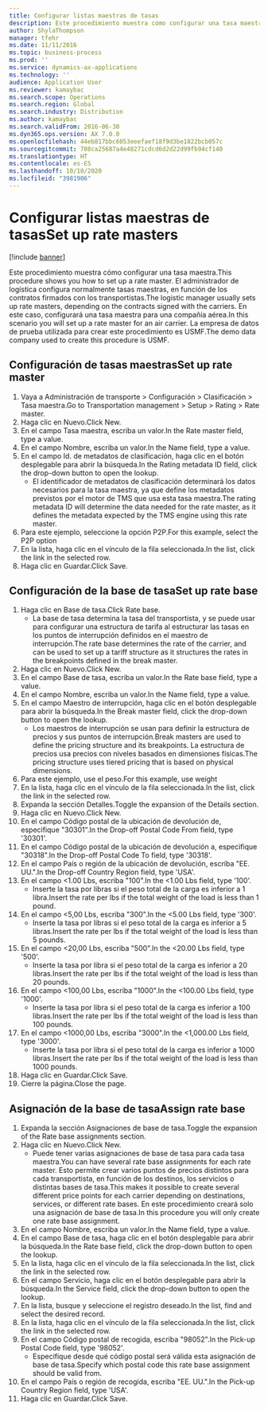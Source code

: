 ```yaml
---
title: Configurar listas maestras de tasas
description: Este procedimiento muestra cómo configurar una tasa maestra.
author: ShylaThompson
manager: tfehr
ms.date: 11/11/2016
ms.topic: business-process
ms.prod: ''
ms.service: dynamics-ax-applications
ms.technology: ''
audience: Application User
ms.reviewer: kamaybac
ms.search.scope: Operations
ms.search.region: Global
ms.search.industry: Distribution
ms.author: kamaybac
ms.search.validFrom: 2016-06-30
ms.dyn365.ops.version: AX 7.0.0
ms.openlocfilehash: 44eb817bbc6053eeefaef18f9d3be1822bcb057c
ms.sourcegitcommit: 708ca25687a4e48271cdcd6d2d22d99fb94cf140
ms.translationtype: HT
ms.contentlocale: es-ES
ms.lasthandoff: 10/10/2020
ms.locfileid: "3981906"
---
```

# <a name="set-up-rate-masters"></a><span data-ttu-id="51eb9-103">Configurar listas maestras de tasas</span><span class="sxs-lookup"><span data-stu-id="51eb9-103">Set up rate masters</span></span>

[!include [banner](../../includes/banner.md)]

<span data-ttu-id="51eb9-104">Este procedimiento muestra cómo configurar una tasa maestra.</span><span class="sxs-lookup"><span data-stu-id="51eb9-104">This procedure shows you how to set up a rate master.</span></span> <span data-ttu-id="51eb9-105">El administrador de logística configura normalmente tasas maestras, en función de los contratos firmados con los transportistas.</span><span class="sxs-lookup"><span data-stu-id="51eb9-105">The logistic manager usually sets up rate masters, depending on the contracts signed with the carriers.</span></span> <span data-ttu-id="51eb9-106">En este caso, configurará una tasa maestra para una compañía aérea.</span><span class="sxs-lookup"><span data-stu-id="51eb9-106">In this scenario you will set up a rate master for an air carrier.</span></span> <span data-ttu-id="51eb9-107">La empresa de datos de prueba utilizada para crear este procedimiento es USMF.</span><span class="sxs-lookup"><span data-stu-id="51eb9-107">The demo data company used to create this procedure is USMF.</span></span>


## <a name="set-up-rate-master"></a><span data-ttu-id="51eb9-108">Configuración de tasas maestras</span><span class="sxs-lookup"><span data-stu-id="51eb9-108">Set up rate master</span></span>
1. <span data-ttu-id="51eb9-109">Vaya a Administración de transporte > Configuración > Clasificación > Tasa maestra.</span><span class="sxs-lookup"><span data-stu-id="51eb9-109">Go to Transportation management > Setup > Rating > Rate master.</span></span>
2. <span data-ttu-id="51eb9-110">Haga clic en Nuevo.</span><span class="sxs-lookup"><span data-stu-id="51eb9-110">Click New.</span></span>
3. <span data-ttu-id="51eb9-111">En el campo Tasa maestra, escriba un valor.</span><span class="sxs-lookup"><span data-stu-id="51eb9-111">In the Rate master field, type a value.</span></span>
4. <span data-ttu-id="51eb9-112">En el campo Nombre, escriba un valor.</span><span class="sxs-lookup"><span data-stu-id="51eb9-112">In the Name field, type a value.</span></span>
5. <span data-ttu-id="51eb9-113">En el campo Id. de metadatos de clasificación, haga clic en el botón desplegable para abrir la búsqueda.</span><span class="sxs-lookup"><span data-stu-id="51eb9-113">In the Rating metadata ID field, click the drop-down button to open the lookup.</span></span>
    * <span data-ttu-id="51eb9-114">El identificador de metadatos de clasificación determinará los datos necesarios para la tasa maestra, ya que define los metadatos previstos por el motor de TMS que usa esta tasa maestra.</span><span class="sxs-lookup"><span data-stu-id="51eb9-114">The rating metadata ID will determine the data needed for the rate master, as it defines the metadata expected by the TMS engine using this rate master.</span></span>  
6. <span data-ttu-id="51eb9-115">Para este ejemplo, seleccione la opción P2P.</span><span class="sxs-lookup"><span data-stu-id="51eb9-115">For this example, select the P2P option</span></span>
7. <span data-ttu-id="51eb9-116">En la lista, haga clic en el vínculo de la fila seleccionada.</span><span class="sxs-lookup"><span data-stu-id="51eb9-116">In the list, click the link in the selected row.</span></span>
8. <span data-ttu-id="51eb9-117">Haga clic en Guardar.</span><span class="sxs-lookup"><span data-stu-id="51eb9-117">Click Save.</span></span>

## <a name="set-up-rate-base"></a><span data-ttu-id="51eb9-118">Configuración de la base de tasa</span><span class="sxs-lookup"><span data-stu-id="51eb9-118">Set up rate base</span></span>
1. <span data-ttu-id="51eb9-119">Haga clic en Base de tasa.</span><span class="sxs-lookup"><span data-stu-id="51eb9-119">Click Rate base.</span></span>
    * <span data-ttu-id="51eb9-120">La base de tasa determina la tasa del transportista, y se puede usar para configurar una estructura de tarifa al estructurar las tasas en los puntos de interrupción definidos en el maestro de interrupción.</span><span class="sxs-lookup"><span data-stu-id="51eb9-120">The rate base determines the rate of the carrier, and can be used to set up a tariff structure as it structures the rates in the breakpoints defined in the break master.</span></span>  
2. <span data-ttu-id="51eb9-121">Haga clic en Nuevo.</span><span class="sxs-lookup"><span data-stu-id="51eb9-121">Click New.</span></span>
3. <span data-ttu-id="51eb9-122">En el campo Base de tasa, escriba un valor.</span><span class="sxs-lookup"><span data-stu-id="51eb9-122">In the Rate base field, type a value.</span></span>
4. <span data-ttu-id="51eb9-123">En el campo Nombre, escriba un valor.</span><span class="sxs-lookup"><span data-stu-id="51eb9-123">In the Name field, type a value.</span></span>
5. <span data-ttu-id="51eb9-124">En el campo Maestro de interrupción, haga clic en el botón desplegable para abrir la búsqueda.</span><span class="sxs-lookup"><span data-stu-id="51eb9-124">In the Break master field, click the drop-down button to open the lookup.</span></span>
    * <span data-ttu-id="51eb9-125">Los maestros de interrupción se usan para definir la estructura de precios y sus puntos de interrupción.</span><span class="sxs-lookup"><span data-stu-id="51eb9-125">Break masters are used to define the pricing structure and its breakpoints.</span></span> <span data-ttu-id="51eb9-126">La estructura de precios usa precios con niveles basados en dimensiones físicas.</span><span class="sxs-lookup"><span data-stu-id="51eb9-126">The pricing structure uses tiered pricing that is based on physical dimensions.</span></span>  
6. <span data-ttu-id="51eb9-127">Para este ejemplo, use el peso.</span><span class="sxs-lookup"><span data-stu-id="51eb9-127">For this example, use weight</span></span>
7. <span data-ttu-id="51eb9-128">En la lista, haga clic en el vínculo de la fila seleccionada.</span><span class="sxs-lookup"><span data-stu-id="51eb9-128">In the list, click the link in the selected row.</span></span>
8. <span data-ttu-id="51eb9-129">Expanda la sección Detalles.</span><span class="sxs-lookup"><span data-stu-id="51eb9-129">Toggle the expansion of the Details section.</span></span>
9. <span data-ttu-id="51eb9-130">Haga clic en Nuevo.</span><span class="sxs-lookup"><span data-stu-id="51eb9-130">Click New.</span></span>
10. <span data-ttu-id="51eb9-131">En el campo Código postal de la ubicación de devolución de, especifique "30301".</span><span class="sxs-lookup"><span data-stu-id="51eb9-131">In the Drop-off Postal Code From field, type '30301'.</span></span>
11. <span data-ttu-id="51eb9-132">En el campo Código postal de la ubicación de devolución a, especifique "30318".</span><span class="sxs-lookup"><span data-stu-id="51eb9-132">In the Drop-off Postal Code To field, type '30318'.</span></span>
12. <span data-ttu-id="51eb9-133">En el campo País o región de la ubicación de devolución, escriba "EE. UU.".</span><span class="sxs-lookup"><span data-stu-id="51eb9-133">In the Drop-off Country Region field, type 'USA'.</span></span>
13. <span data-ttu-id="51eb9-134">En el campo <1.00 Lbs, escriba "100".</span><span class="sxs-lookup"><span data-stu-id="51eb9-134">In the <1.00 Lbs field, type '100'.</span></span>
    * <span data-ttu-id="51eb9-135">Inserte la tasa por libras si el peso total de la carga es inferior a 1 libra.</span><span class="sxs-lookup"><span data-stu-id="51eb9-135">Insert the rate per lbs if the total weight of the load is less than 1 pound.</span></span>  
14. <span data-ttu-id="51eb9-136">En el campo <5,00 Lbs, escriba "300".</span><span class="sxs-lookup"><span data-stu-id="51eb9-136">In the <5.00 Lbs field, type '300'.</span></span>
    * <span data-ttu-id="51eb9-137">Inserte la tasa por libras si el peso total de la carga es inferior a 5 libras.</span><span class="sxs-lookup"><span data-stu-id="51eb9-137">Insert the rate per lbs if the total weight of the load is less than 5 pounds.</span></span>  
15. <span data-ttu-id="51eb9-138">En el campo <20,00 Lbs, escriba "500".</span><span class="sxs-lookup"><span data-stu-id="51eb9-138">In the <20.00 Lbs field, type '500'.</span></span>
    * <span data-ttu-id="51eb9-139">Inserte la tasa por libra si el peso total de la carga es inferior a 20 libras.</span><span class="sxs-lookup"><span data-stu-id="51eb9-139">Insert the rate per lbs if the total weight of the load is less than 20 pounds.</span></span>  
16. <span data-ttu-id="51eb9-140">En el campo <100,00 Lbs, escriba "1000".</span><span class="sxs-lookup"><span data-stu-id="51eb9-140">In the <100.00 Lbs field, type '1000'.</span></span>
    * <span data-ttu-id="51eb9-141">Inserte la tasa por libra si el peso total de la carga es inferior a 100 libras.</span><span class="sxs-lookup"><span data-stu-id="51eb9-141">Insert the rate per lbs if the total weight of the load is less than 100 pounds.</span></span>  
17. <span data-ttu-id="51eb9-142">En el campo <1000,00 Lbs, escriba "3000".</span><span class="sxs-lookup"><span data-stu-id="51eb9-142">In the <1,000.00 Lbs field, type '3000'.</span></span>
    * <span data-ttu-id="51eb9-143">Inserte la tasa por libra si el peso total de la carga es inferior a 1000 libras.</span><span class="sxs-lookup"><span data-stu-id="51eb9-143">Insert the rate per lbs if the total weight of the load is less than 1000 pounds.</span></span>  
18. <span data-ttu-id="51eb9-144">Haga clic en Guardar.</span><span class="sxs-lookup"><span data-stu-id="51eb9-144">Click Save.</span></span>
19. <span data-ttu-id="51eb9-145">Cierre la página.</span><span class="sxs-lookup"><span data-stu-id="51eb9-145">Close the page.</span></span>

## <a name="assign-rate-base"></a><span data-ttu-id="51eb9-146">Asignación de la base de tasa</span><span class="sxs-lookup"><span data-stu-id="51eb9-146">Assign rate base</span></span>
1. <span data-ttu-id="51eb9-147">Expanda la sección Asignaciones de base de tasa.</span><span class="sxs-lookup"><span data-stu-id="51eb9-147">Toggle the expansion of the Rate base assignments section.</span></span>
2. <span data-ttu-id="51eb9-148">Haga clic en Nuevo.</span><span class="sxs-lookup"><span data-stu-id="51eb9-148">Click New.</span></span>
    * <span data-ttu-id="51eb9-149">Puede tener varias asignaciones de base de tasa para cada tasa maestra.</span><span class="sxs-lookup"><span data-stu-id="51eb9-149">You can have several rate base assignments for each rate master.</span></span> <span data-ttu-id="51eb9-150">Esto permite crear varios puntos de precios distintos para cada transportista, en función de los destinos, los servicios o distintas bases de tasa.</span><span class="sxs-lookup"><span data-stu-id="51eb9-150">This makes it possible to create several different price points for each carrier depending on destinations, services, or different rate bases.</span></span> <span data-ttu-id="51eb9-151">En este procedimiento creará solo una asignación de base de tasa.</span><span class="sxs-lookup"><span data-stu-id="51eb9-151">In this procedure you will only create one rate base assignment.</span></span>  
3. <span data-ttu-id="51eb9-152">En el campo Nombre, escriba un valor.</span><span class="sxs-lookup"><span data-stu-id="51eb9-152">In the Name field, type a value.</span></span>
4. <span data-ttu-id="51eb9-153">En el campo Base de tasa, haga clic en el botón desplegable para abrir la búsqueda.</span><span class="sxs-lookup"><span data-stu-id="51eb9-153">In the Rate base field, click the drop-down button to open the lookup.</span></span>
5. <span data-ttu-id="51eb9-154">En la lista, haga clic en el vínculo de la fila seleccionada.</span><span class="sxs-lookup"><span data-stu-id="51eb9-154">In the list, click the link in the selected row.</span></span>
6. <span data-ttu-id="51eb9-155">En el campo Servicio, haga clic en el botón desplegable para abrir la búsqueda.</span><span class="sxs-lookup"><span data-stu-id="51eb9-155">In the Service field, click the drop-down button to open the lookup.</span></span>
7. <span data-ttu-id="51eb9-156">En la lista, busque y seleccione el registro deseado.</span><span class="sxs-lookup"><span data-stu-id="51eb9-156">In the list, find and select the desired record.</span></span>
8. <span data-ttu-id="51eb9-157">En la lista, haga clic en el vínculo de la fila seleccionada.</span><span class="sxs-lookup"><span data-stu-id="51eb9-157">In the list, click the link in the selected row.</span></span>
9. <span data-ttu-id="51eb9-158">En el campo Código postal de recogida, escriba "98052".</span><span class="sxs-lookup"><span data-stu-id="51eb9-158">In the Pick-up Postal Code field, type '98052'.</span></span>
    * <span data-ttu-id="51eb9-159">Especifique desde qué código postal será válida esta asignación de base de tasa.</span><span class="sxs-lookup"><span data-stu-id="51eb9-159">Specify which postal code this rate base assignment should be valid from.</span></span>    
10. <span data-ttu-id="51eb9-160">En el campo País o región de recogida, escriba "EE. UU.".</span><span class="sxs-lookup"><span data-stu-id="51eb9-160">In the Pick-up Country Region field, type 'USA'.</span></span>
11. <span data-ttu-id="51eb9-161">Haga clic en Guardar.</span><span class="sxs-lookup"><span data-stu-id="51eb9-161">Click Save.</span></span>

